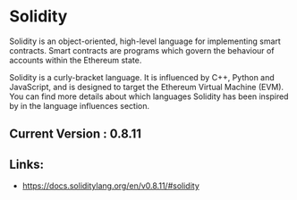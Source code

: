 # Solidity
Solidity is an object-oriented, high-level language for implementing smart contracts. Smart contracts are programs which govern the behaviour of accounts within the Ethereum state.


Solidity is a curly-bracket language. It is influenced by C++, Python and JavaScript, and is designed to target the Ethereum Virtual Machine (EVM). You can find more details about which languages Solidity has been inspired by in the language influences section.

## Current Version : 0.8.11





## Links:
- https://docs.soliditylang.org/en/v0.8.11/#solidity
